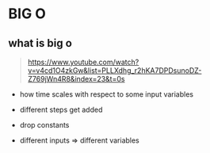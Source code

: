 # BIG O

## what is big o

> https://www.youtube.com/watch?v=v4cd1O4zkGw&list=PLLXdhg_r2hKA7DPDsunoDZ-Z769jWn4R8&index=23&t=0s

- how time scales with respect to some input variables

- different steps get added

- drop constants

- different inputs => different variables
